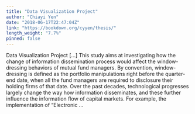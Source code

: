 ```yaml
---
title: "Data Visualization Project"
author: "Chiayi Yen"
date: "2018-06-17T22:47:04Z"
link: "https://bookdown.org/cyyen/thesis/"
length_weight: "7.7%"
pinned: false
---
```


Data Visualization Project [...] This study aims at investigating how the change of information dissemination process would affect the window-dressing behaviors of mutual fund managers. By convention, window-dressing is defined as the portfolio manipulations right before the quarter-end date, when all the fund managers are required to disclosure their holding firms of that date. Over the past decades, technological progresses largely change the way how information disseminates, and these further influence the information flow of capital markets. For example, the implementation of “Electronic ...
